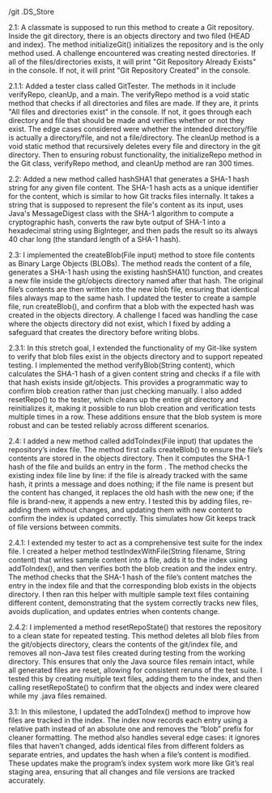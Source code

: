 /git
.DS_Store

2.1: A classmate is supposed to run this method to create a Git repository. Inside the git directory, there is an objects directory and two filed (HEAD and index). The method initializeGit() initializes the repository and is the only method used. A challenge encountered was creating nested directories. If all of the files/directories exists, it will print "Git Repository Already Exists" in the console. If not, it will print "Git Repository Created" in the console. 

2.1.1: Added a tester class called GitTester. The methods in it include verifyRepo, cleanUp, and a main. The verifyRepo method is a void static method that checks if all directories and files are made. If they are, it prints "All files and directories exist" in the console. If not, it goes through each directory and file that should be made and verifies whether or not they exist. The edge cases considered were whether the intended directory/file is actually a directory/file, and not a file/directory. The cleanUp method is a void static method that recursively deletes every file and directory in the git directory. Then to ensuring robust functionality, the initializeRepo method in the Git class, verifyRepo method, and cleanUp method are ran 300 times. 

2.2: Added a new method called hashSHA1 that generates a SHA-1 hash string for any given file content. The SHA-1 hash acts as a unique identifier for the content, which is similar to how Git tracks files internally. It takes a string that is supposed to represent the file's content as its input, uses Java's MessageDigest class with the SHA-1 algorithm to compute a cryptographic hash, converts the raw byte output of SHA-1 into a hexadecimal string using BigInteger, and then pads the result so its always 40 char long (the standard length of a SHA-1 hash).

2.3: I implemented the createBlob(File input) method to store file contents as Binary Large Objects (BLOBs). The method reads the content of a file, generates a SHA-1 hash using the existing hashSHA1() function, and creates a new file inside the git/objects directory named after that hash. The original file’s contents are then written into the new blob file, ensuring that identical files always map to the same hash. I updated the tester to create a sample file, run createBlob(), and confirm that a blob with the expected hash was created in the objects directory. A challenge I faced was handling the case where the objects directory did not exist, which I fixed by adding a safeguard that creates the directory before writing blobs.

2.3.1: In this stretch goal, I extended the functionality of my Git-like system to verify that blob files exist in the objects directory and to support repeated testing. I implemented the method verifyBlob(String content), which calculates the SHA-1 hash of a given content string and checks if a file with that hash exists inside git/objects. This provides a programmatic way to confirm blob creation rather than just checking manually. I also added resetRepo() to the tester, which cleans up the entire git directory and reinitializes it, making it possible to run blob creation and verification tests multiple times in a row. These additions ensure that the blob system is more robust and can be tested reliably across different scenarios.

2.4: I added a new method called addToIndex(File input) that updates the repository’s index file. The method first calls createBlob() to ensure the file’s contents are stored in the objects directory. Then it computes the SHA-1 hash of the file and builds an entry in the form <hash> <filename>. The method checks the existing index file line by line: if the file is already tracked with the same hash, it prints a message and does nothing; if the file name is present but the content has changed, it replaces the old hash with the new one; if the file is brand-new, it appends a new entry. I tested this by adding files, re-adding them without changes, and updating them with new content to confirm the index is updated correctly. This simulates how Git keeps track of file versions between commits.

2.4.1: I extended my tester to act as a comprehensive test suite for the index file. I created a helper method testIndexWithFile(String filename, String content) that writes sample content into a file, adds it to the index using addToIndex(), and then verifies both the blob creation and the index entry. The method checks that the SHA-1 hash of the file’s content matches the entry in the index file and that the corresponding blob exists in the objects directory. I then ran this helper with multiple sample text files containing different content, demonstrating that the system correctly tracks new files, avoids duplication, and updates entries when contents change.

2.4.2: I implemented a method resetRepoState() that restores the repository to a clean state for repeated testing. This method deletes all blob files from the git/objects directory, clears the contents of the git/index file, and removes all non-Java test files created during testing from the working directory. This ensures that only the Java source files remain intact, while all generated files are reset, allowing for consistent reruns of the test suite. I tested this by creating multiple text files, adding them to the index, and then calling resetRepoState() to confirm that the objects and index were cleared while my .java files remained.

3.1: In this milestone, I updated the addToIndex() method to improve how files are tracked in the index. The index now records each entry using a relative path instead of an absolute one and removes the “blob” prefix for cleaner formatting. The method also handles several edge cases: it ignores files that haven’t changed, adds identical files from different folders as separate entries, and updates the hash when a file’s content is modified. These updates make the program’s index system work more like Git’s real staging area, ensuring that all changes and file versions are tracked accurately.